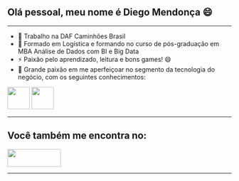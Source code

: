 ## Olá pessoal, meu nome é Diego Mendonça 😄
<hr>
<ul>
<li>🔭 Trabalho na DAF Caminhões Brasil</li>
<li>🌱 Formado em Logística e formando no curso de pós-graduação em MBA Análise de Dados com BI e Big Data</li>
<li>⚡ Paixão pelo aprendizado, leitura e bons games! 😄</li>
<li>💬 Grande paixão em me aperfeiçoar no segmento da tecnologia do negócio, com os seguintes conhecimentos:</li>
</ul>
<div display="inline">
  <img width="50" height="50" src="https://cdn.jsdelivr.net/gh/devicons/devicon/icons/python/python-original.svg" />
  <img width="50" height="50" src="https://cdn.jsdelivr.net/gh/devicons/devicon/icons/postgresql/postgresql-original.svg" />
</div>    
<hr>
<h2>Você também me encontra no:
</h2> 
<a href="https://www.linkedin.com/in/diego-mendon%C3%A7a-481756111/">
  <img width="120" height="40" src="https://img.shields.io/badge/linkedin-%230077B5.svg?style=for-the-badge&logo=linkedin&logoColor=white" />
</a>
<hr>
